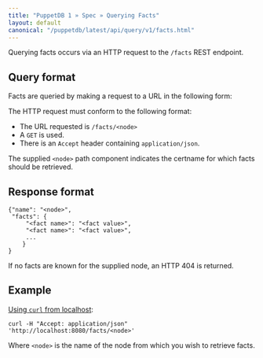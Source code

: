 ```yaml
---
title: "PuppetDB 1 » Spec » Querying Facts"
layout: default
canonical: "/puppetdb/latest/api/query/v1/facts.html"
---
```



Querying facts occurs via an HTTP request to the
`/facts` REST endpoint.

## Query format

Facts are queried by making a request to a URL in the following form:

The HTTP request must conform to the following format:

* The URL requested is `/facts/<node>`
* A `GET` is used.
* There is an `Accept` header containing `application/json`.

The supplied `<node>` path component indicates the certname for which
facts should be retrieved.

## Response format

    {"name": "<node>",
     "facts": {
         "<fact name>": "<fact value>",
         "<fact name>": "<fact value>",
         ...
        }
    }

If no facts are known for the supplied node, an HTTP 404 is returned.

## Example

[Using `curl` from localhost](./spec_curl.html#using-curl-from-localhost-non-sslhttp):

    curl -H "Accept: application/json" 'http://localhost:8080/facts/<node>'

Where `<node>` is the name of the node from which you wish to retrieve facts.
